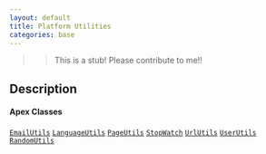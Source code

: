 ```yaml
---
layout: default
title: Platform Utilities
categories: base
---
```


>>This is a stub!  Please contribute to me!!

Description
----------------

#### Apex Classes

[`EmailUtils`](/api/EmailUtils)
[`LanguageUtils`](/api/LanguageUtils)
[`PageUtils`](/api/PageUtils)
[`StopWatch`](/api/StopWatch)
[`UrlUtils`](/api/UrlUtils)
[`UserUtils`](/api/UserUtils)
[`RandomUtils`](/api/RandomUtils)